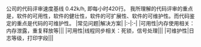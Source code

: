 公司的代码评审速度基线 0.42k/h, 即每小时420行。
我所理解的代码评审的重点是，软件的可用性，软件的健壮性，软件的可扩展性、软件的可维护性。而代码鉴定的重点是代码的可维护性。
|常见问题|解决方案|
|:-|:-|
|可用性|内存使用相关：内存泄露，重复释放等|||
|可用性|线程同步相关：死锁，信号处理|||
|可维护性|日志等级，打印字段|||
